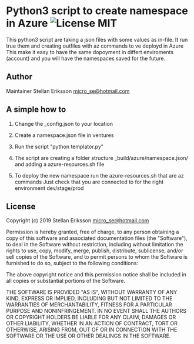 # Python3 script to create namespace in Azure ![License MIT](https://go-shields.herokuapp.com/license-MIT-blue.png)                    

This python3 script are taking a json files with some values as in-file.
It run true them and creating outfiles with az commands to ve deployd in Azure
This make it easy to have the same dopoyment in differt enviroments (account) and 
you will have the namespaces saved for the future.


## Author
Maintainer Stellan Eriksson <micro_se@hotmail.com>



## A simple how to

1. Change the _config.json to your location

2. Create a namespace.json file in ventures                                      

3. Run the script "python templator.py"                                          

4. The script are creating a folder structure _build/azure/namespace.json/       
   and adding a azure-resources.sh file                                          

5. To deploy the new namespace run the azure-resources.sh that are az commands
   Just check that you are connected to for the right environment dev/stage/prod



## License
Copyright (c) 2019 Stellan Eriksson <micro_se@hotmail.com>

Permission is hereby granted, free of charge, to any person obtaining a copy
of this software and associated documentation files (the "Software"), to deal
in the Software without restriction, including without limitation the rights
to use, copy, modify, merge, publish, distribute, sublicense, and/or sell
copies of the Software, and to permit persons to whom the Software is
furnished to do so, subject to the following conditions:

The above copyright notice and this permission notice shall be included in
all copies or substantial portions of the Software.

THE SOFTWARE IS PROVIDED "AS IS", WITHOUT WARRANTY OF ANY KIND, EXPRESS OR
IMPLIED, INCLUDING BUT NOT LIMITED TO THE WARRANTIES OF MERCHANTABILITY,
FITNESS FOR A PARTICULAR PURPOSE AND NONINFRINGEMENT. IN NO EVENT SHALL THE
AUTHORS OR COPYRIGHT HOLDERS BE LIABLE FOR ANY CLAIM, DAMAGES OR OTHER
LIABILITY, WHETHER IN AN ACTION OF CONTRACT, TORT OR OTHERWISE, ARISING FROM,
OUT OF OR IN CONNECTION WITH THE SOFTWARE OR THE USE OR OTHER DEALINGS IN
THE SOFTWARE.
